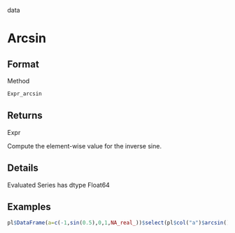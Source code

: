 data

# Arcsin

## Format

Method

```r
Expr_arcsin
```

## Returns

Expr

Compute the element-wise value for the inverse sine.

## Details

Evaluated Series has dtype Float64

## Examples

```r
pl$DataFrame(a=c(-1,sin(0.5),0,1,NA_real_))$select(pl$col("a")$arcsin())
```